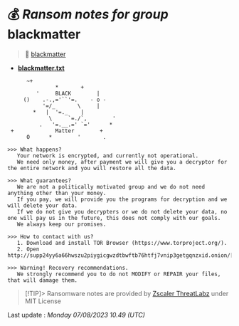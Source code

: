 # 💰 _Ransom notes for group_ blackmatter
> 🔗 [blackmatter](group/blackmatter)
* **[blackmatter.txt](https://ransomware.live/ransomware_notes/blackmatter/blackmatter.txt)**

```
      ~+                                       
               *       +
         '     BLACK        |
     ()    .-.,='``'=.    - o -         
           '=/_       \     |           
        *   |  '=._    |                
             \     `=./`,        '    
          .   '=.__.=' `='      *
 +             Matter        +
      O      *        '       .

>>> What happens?
   Your network is encrypted, and currently not operational. 
   We need only money, after payment we will give you a decryptor for the entire network and you will restore all the data.

>>> What guarantees? 
   We are not a politically motivated group and we do not need anything other than your money. 
   If you pay, we will provide you the programs for decryption and we will delete your data. 
   If we do not give you decrypters or we do not delete your data, no one will pay us in the future, this does not comply with our goals. 
   We always keep our promises.

>>> How to contact with us? 
   1. Download and install TOR Browser (https://www.torproject.org/).
   2. Open http://supp24yy6a66hwszu2piygicgwzdtbwftb76htfj7vnip3getgqnzxid.onion/[snip].
  
>>> Warning! Recovery recommendations.  
   We strongly recommend you to do not MODIFY or REPAIR your files, that will damage them.

```


> [!TIP]> Ransomware notes are provided by [Zscaler ThreatLabz](https://github.com/threatlabz/ransomware_notes) under MIT License
> 




Last update : _Monday 07/08/2023 10.49 (UTC)_

